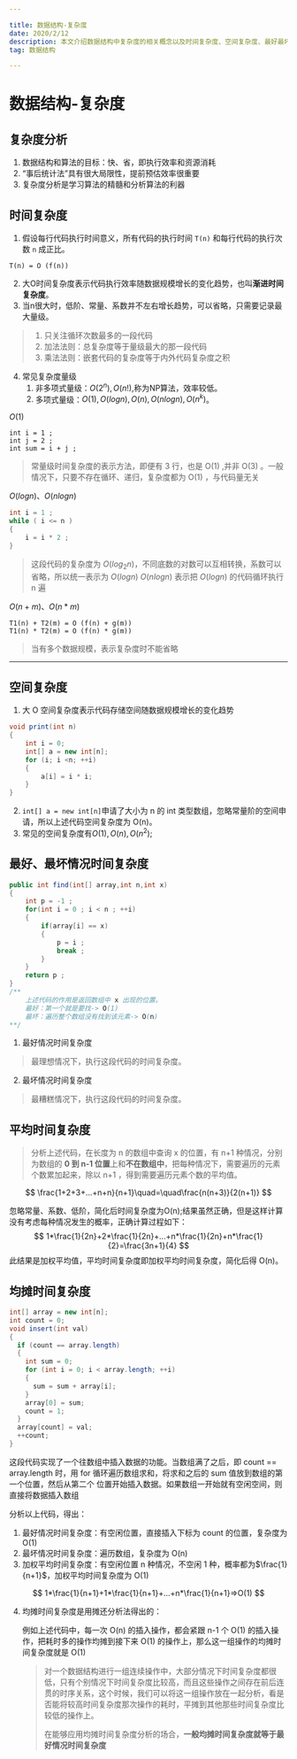 ```yaml
---

title: 数据结构-复杂度
date: 2020/2/12
description: 本文介绍数据结构中复杂度的相关概念以及时间复杂度、空间复杂度、最好最坏时间复杂度、平均时间复杂度、均摊复杂度的分析方法
tag: 数据结构

---
```




# 数据结构-复杂度

## 复杂度分析

1. 数据结构和算法的目标：快、省，即执行效率和资源消耗
2. “事后统计法”具有很大局限性，提前预估效率很重要
3. 复杂度分析是学习算法的精髓和分析算法的利器


## 时间复杂度

1. 假设每行代码执行时间意义，所有代码的执行时间 `T(n)` 和每行代码的执行次数 `n` 成正比。

```
T(n) = O (f(n))
```

2. 大O时间复杂度表示代码执行效率随数据规模增长的变化趋势，也叫**渐进时间复杂度**。
3. 当n很大时，低阶、常量、系数并不左右增长趋势，可以省略，只需要记录最大量级。

> 1. 只关注循环次数最多的一段代码
> 2. 加法法则：总复杂度等于量级最大的那一段代码
> 3. 乘法法则：嵌套代码的复杂度等于内外代码复杂度之积

4. 常见复杂度量级
   1. 非多项式量级：$O(2^n),O(n!)$,称为NP算法，效率较低。
   2. 多项式量级：$O(1),O(logn),O(n),O(nlogn),O(n^k)$。

$O(1)$

```
int i = 1 ;
int j = 2 ;
int sum = i + j ;
```

>常量级时间复杂度的表示方法，即便有 3 行，也是 O(1) ,并非 O(3) 。一般情况下，只要不存在循环、递归，复杂度都为 O(1) ，与代码量无关

$O(logn)、O(nlogn)$

```java
int i = 1 ;
while ( i <= n )
{
    i = i * 2 ;
}
```

> 这段代码的复杂度为 $O(log_2n)$，不同底数的对数可以互相转换，系数可以省略，所以统一表示为 $O(logn)$
> $O(nlogn)$ 表示把 $O(logn$) 的代码循环执行 n 遍

$O(n+m)、O(n*m)$

```
T1(n) + T2(m) = O (f(n) + g(m))
T1(n) * T2(m) = O (f(n) * g(m))
```

> 当有多个数据规模，表示复杂度时不能省略

---

## 空间复杂度

1. 大 O 空间复杂度表示代码存储空间随数据规模增长的变化趋势

```java
void print(int n) 
{
    int i = 0;
    int[] a = new int[n];
    for (i; i <n; ++i) 
    {
        a[i] = i * i;
    }
}
```

2. `int[] a = new int[n]`申请了大小为 n 的 int 类型数组，忽略常量阶的空间申请，所以上述代码空间复杂度为 O(n)。
3. 常见的空间复杂度有$O(1),O(n),O(n^2)$;

## 最好、最坏情况时间复杂度

```java
public int find(int[] array,int n,int x)
{
    int p = -1 ;
    for(int i = 0 ; i < n ; ++i)
    {
        if(array[i] == x)
        {
            p = i ;
            break ;
        }
    }
    return p ;
}
/**
    上述代码的作用是返回数组中 x 出现的位置。
    最好：第一个就是要找-> O(1)
    最坏：遍历整个数组没有找到该元素-> O(n)
**/
```

1. 最好情况时间复杂度

>最理想情况下，执行这段代码的时间复杂度。

2. 最坏情况时间复杂度

>最糟糕情况下，执行这段代码的时间复杂度。

## 平均时间复杂度

>分析上述代码，在长度为 n 的数组中查询 x 的位置，有 n+1 种情况，分别为数组的 **0 到 n-1 位置**上和**不在数组中**，把每种情况下，需要遍历的元素个数累加起来，除以 n+1 ，得到需要遍历元素个数的平均值。

$$
\frac{1+2+3+...+n+n}{n+1}\quad=\quad\frac{n(n+3)}{2(n+1)}
$$

忽略常量、系数、低阶，简化后时间复杂度为O(n);结果虽然正确，但是这样计算没有考虑每种情况发生的概率，正确计算过程如下：
$$
1*\frac{1}{2n}+2*\frac{1}{2n}+...+n*\frac{1}{2n}+n*\frac{1}{2}=\frac{3n+1}{4}
$$
此结果是加权平均值，平均时间复杂度即加权平均时间复杂度，简化后得 O(n)。

## 均摊时间复杂度

```java
int[] array = new int[n];
int count = 0;
void insert(int val) 
{
  if (count == array.length) 
  {
    int sum = 0;
    for (int i = 0; i < array.length; ++i) 
    {
      sum = sum + array[i];
    }
    array[0] = sum;
    count = 1;
  }
  array[count] = val;
  ++count;
}
```

这段代码实现了一个往数组中插入数据的功能。当数组满了之后，即 count == array.length 时，用 for 循环遍历数组求和，将求和之后的 sum 值放到数组的第一个位置，然后从第二个 位置开始插入数据。如果数组一开始就有空闲空间，则直接将数据插入数组

分析以上代码，得出：

1. 最好情况时间复杂度：有空闲位置，直接插入下标为 count 的位置，复杂度为 O(1) 
2. 最坏情况时间复杂度：遍历数组，复杂度为 O(n) 
3. 加权平均时间复杂度：有空闲位置 n 种情况，不空闲 1 种，概率都为$\frac{1}{n+1}$，加权平均时间复杂度为 O(1) 

$$
1*\frac{1}{n+1}+1*\frac{1}{n+1}+...+n*\frac{1}{n+1}=>O(1)
$$

4. 均摊时间复杂度是用摊还分析法得出的：

   例如上述代码中，每一次 O(n) 的插入操作，都会紧跟 n-1 个 O(1) 的插入操作，把耗时多的操作均摊到接下来 O(1) 的操作上，那么这一组操作的均摊时间复杂度就是 O(1)

   > 对一个数据结构进行一组连续操作中，大部分情况下时间复杂度都很低，只有个别情况下时间复杂度比较高，而且这些操作之间存在前后连贯的时序关系，这个时候，我们可以将这一组操作放在一起分析，看是否能将较高时间复杂度那次操作的耗时，平摊到其他那些时间复杂度比较低的操作上。  
   >
   > 在能够应用均摊时间复杂度分析的场合，**一般均摊时间复杂度就等于最好情况时间复杂度**

